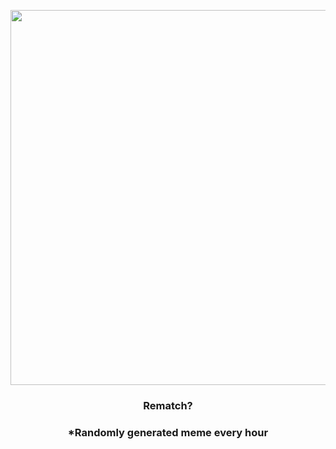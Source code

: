 <p align="center">
        <img src="https://i.redd.it/njumiuqkff691.gif" width="600" height="600">
        </p>
        <h3 align="center">Rematch?</h3>
        <h3 align="center">*Randomly generated meme every hour</h3>
    